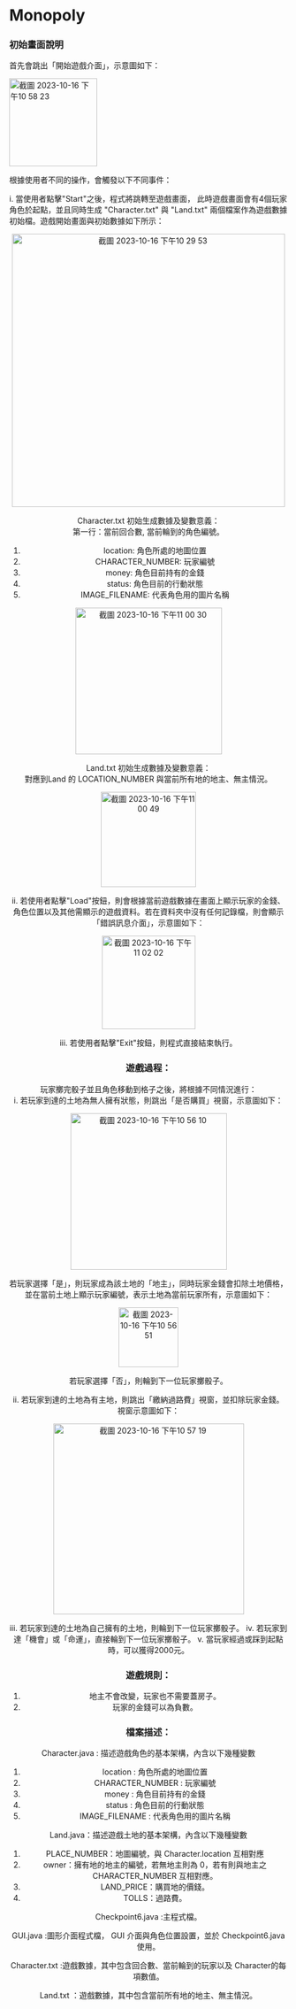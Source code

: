 # Monopoly


### 初始畫面說明
首先會跳出「開始遊戲介面」，示意圖如下：<br/>

<img width="159" alt="截圖 2023-10-16 下午10 58 23" src="https://github.com/weilin0323/Monopoly_OOP-II/assets/51693471/015cfc3f-fde3-43ec-851e-0dca64478682">

根據使用者不同的操作，會觸發以下不同事件：

i. 當使用者點擊"Start"之後，程式將跳轉至遊戲畫面， 此時遊戲畫面會有4個玩家角色於起點，並且同時生成 "Character.txt" 與 "Land.txt" 兩個檔案作為遊戲數據初始檔。遊戲開始畫面與初始數據如下所示：
<center>
<img width="494" alt="截圖 2023-10-16 下午10 29 53" src="https://github.com/weilin0323/Monopoly_OOP-II/assets/51693471/70e8f6d5-a7ce-4e8d-97ce-23ee4de4249c">
<center/>

Character.txt 初始生成數據及變數意義：<br/>
 第一行：當前回合數, 當前輪到的角色編號。
 1. location: 角色所處的地圖位置
 2. CHARACTER_NUMBER: 玩家編號
 3. money: 角色目前持有的金錢
 4. status: 角色目前的行動狀態
 5. IMAGE_FILENAME: 代表角色用的圖片名稱

<img width="265" alt="截圖 2023-10-16 下午11 00 30" src="https://github.com/weilin0323/Monopoly_OOP-II/assets/51693471/fb6a2c4d-0f03-43c6-8b7a-d01866581a77"><br/>


Land.txt 初始生成數據及變數意義：<br/>
對應到Land 的 LOCATION_NUMBER 與當前所有地的地主、無主情況。

<img width="172" alt="截圖 2023-10-16 下午11 00 49" src="https://github.com/weilin0323/Monopoly_OOP-II/assets/51693471/06d2d31f-06b0-4037-976b-6ac011e8ec23"><br/>

ii. 若使用者點擊"Load"按鈕，則會根據當前遊戲數據在畫面上顯示玩家的金錢、角色位置以及其他需顯示的遊戲資料。若在資料夾中沒有任何記錄檔，則會顯示「錯誤訊息介面」，示意圖如下：<br/>

<img width="169" alt="截圖 2023-10-16 下午11 02 02" src="https://github.com/weilin0323/Monopoly_OOP-II/assets/51693471/31dfbda0-89d0-42ce-b094-5de53a6dbeda">

iii. 若使用者點擊"Exit"按鈕，則程式直接結束執行。

### 遊戲過程：
玩家擲完骰子並且角色移動到格子之後，將根據不同情況進行： <br/>
i. 若玩家到達的土地為無人擁有狀態，則跳出「是否購買」視窗，示意圖如下：<br/>

<img width="283" alt="截圖 2023-10-16 下午10 56 10" src="https://github.com/weilin0323/Monopoly_OOP-II/assets/51693471/07c592f8-b80e-4f9d-8da1-aef63cd34e6c">

若玩家選擇「是」，則玩家成為該土地的「地主」，同時玩家金錢會扣除土地價格，並在當前土地上顯示玩家編號，表示土地為當前玩家所有，示意圖如下：<br/>

<img width="108" alt="截圖 2023-10-16 下午10 56 51" src="https://github.com/weilin0323/Monopoly_OOP-II/assets/51693471/f9b30007-edde-484f-83ec-5c3a869469b7"><br/>

若玩家選擇「否」，則輪到下一位玩家擲骰子。 

ii. 若玩家到達的土地為有主地，則跳出「繳納過路費」視窗，並扣除玩家金錢。視窗示意圖如下：<br/>

<img width="345" alt="截圖 2023-10-16 下午10 57 19" src="https://github.com/weilin0323/Monopoly_OOP-II/assets/51693471/c0285eeb-5f9b-4576-8d2f-35067b04216b">

iii. 若玩家到達的土地為自己擁有的土地，則輪到下一位玩家擲骰子。
iv. 若玩家到達「機會」或「命運」，直接輪到下一位玩家擲骰子。 
v. 當玩家經過或踩到起點時，可以獲得2000元。


### 遊戲規則：
1. 地主不會改變，玩家也不需要蓋房子。
2. 玩家的金錢可以為負數。

### 檔案描述：
Character.java : 描述遊戲角色的基本架構，內含以下幾種變數

 1. location : 角色所處的地圖位置
 2. CHARACTER_NUMBER : 玩家編號
 3. money : 角色目前持有的金錢
 4. status : 角色目前的行動狀態
 5. IMAGE_FILENAME : 代表角色用的圖片名稱

Land.java：描述遊戲土地的基本架構，內含以下幾種變數

 1. PLACE_NUMBER：地圖編號，與 Character.location 互相對應
 2. owner：擁有地的地主的編號，若無地主則為 0，若有則與地主之 CHARACTER_NUMBER 互相對應。
 3. LAND_PRICE：購買地的價錢。
 4. TOLLS：過路費。

Checkpoint6.java :主程式檔。

GUI.java :圖形介面程式檔， GUI 介面與角色位置設置，並於 Checkpoint6.java 使用。

Character.txt :遊戲數據，其中包含回合數、當前輪到的玩家以及 Character的每項數值。

Land.txt ：遊戲數據，其中包含當前所有地的地主、無主情況。
